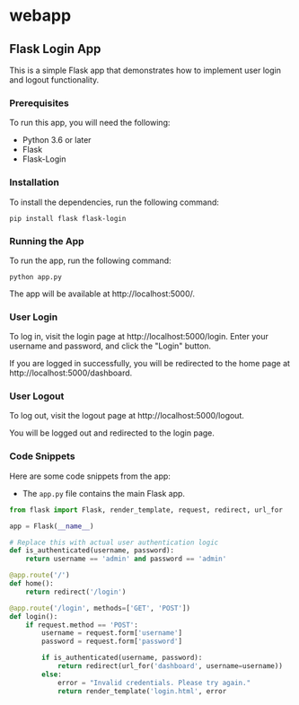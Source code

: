 # webapp

## Flask Login App

This is a simple Flask app that demonstrates how to implement user login and logout functionality.

### Prerequisites

To run this app, you will need the following:

* Python 3.6 or later
* Flask
* Flask-Login

### Installation

To install the dependencies, run the following command:

```
pip install flask flask-login
```

### Running the App

To run the app, run the following command:

```
python app.py
```

The app will be available at http://localhost:5000/.

### User Login

To log in, visit the login page at http://localhost:5000/login. Enter your username and password, and click the "Login" button.

If you are logged in successfully, you will be redirected to the home page at http://localhost:5000/dashboard.

### User Logout

To log out, visit the logout page at http://localhost:5000/logout.

You will be logged out and redirected to the login page.

### Code Snippets

Here are some code snippets from the app:

* The `app.py` file contains the main Flask app.

```python
from flask import Flask, render_template, request, redirect, url_for

app = Flask(__name__)

# Replace this with actual user authentication logic
def is_authenticated(username, password):
    return username == 'admin' and password == 'admin'

@app.route('/')
def home():
    return redirect('/login')

@app.route('/login', methods=['GET', 'POST'])
def login():
    if request.method == 'POST':
        username = request.form['username']
        password = request.form['password']

        if is_authenticated(username, password):
            return redirect(url_for('dashboard', username=username))
        else:
            error = "Invalid credentials. Please try again."
            return render_template('login.html', error
